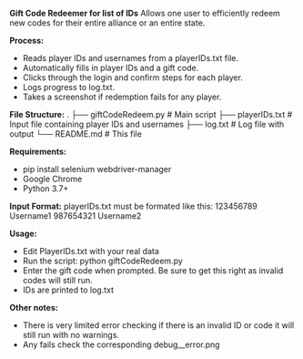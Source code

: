 **Gift Code Redeemer for list of IDs**
Allows one user to efficiently redeem new codes for their entire alliance or an entire state.

**Process:**
- Reads player IDs and usernames from a playerIDs.txt file.
- Automatically fills in player IDs and a gift code.
- Clicks through the login and confirm steps for each player.
- Logs progress to log.txt.
- Takes a screenshot if redemption fails for any player.

**File Structure:**
.
├── giftCodeRedeem.py      # Main script
├── playerIDs.txt          # Input file containing player IDs and usernames
├── log.txt                # Log file with output
└── README.md              # This file

**Requirements:**
- pip install selenium webdriver-manager
- Google Chrome
- Python 3.7+

**Input Format:**
playerIDs.txt must be formated like this:
123456789 Username1
987654321 Username2

**Usage:**
- Edit PlayerIDs.txt with your real data
- Run the script: python giftCodeRedeem.py
- Enter the gift code when prompted. Be sure to get this right as invalid codes will still run.
- IDs are printed to log.txt

**Other notes:**
- There is very limited error checking if there is an invalid ID or code it will still run with no warnings.
- Any fails check the corresponding debug_<PlayerID>_error.png
